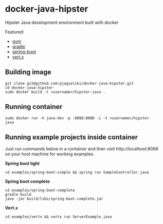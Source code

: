 docker-java-hipster
===================

Hipster Java development environment built with docker

Featured:
- [gvm](http://gvmtool.net/)
- [gradle](http://www.gradle.org/)
- [spring-boot](http://projects.spring.io/spring-boot/)
- [vert.x](http://vertx.io/)

Building image
--------------

```
git clone git@github.com:pjagielski/docker-java-hipster.git
cd docker-java-hipster
sudo docker build -t <username>/hipster-java .
```

Running container
-----------------

```
sudo docker run -h java-dev -p :8088:8080 -i -t <username>/hipster-java
```

Running example projects inside container
----------------

Just run commands below in a container and then visit http://localhost:8088 on your host machine for working examples.

**Spring boot light**

```
cd examples/spring-boot-simple && spring run SampleController.java
```

**Spring boot complete**

```
cd examples/spring-boot-complete
gradle build
java -jar build/libs/spring-boot-complete.jar
```

**Vert.x**
```
cd examples/vertx && vertx run ServerExample.java
```
